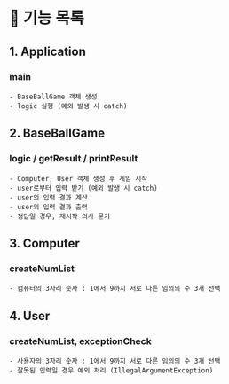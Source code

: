 # 🔗 기능 목록
## 1. Application
### main
    - BaseBallGame 객체 생성
    - logic 실행 (예외 발생 시 catch)

## 2. BaseBallGame
### logic / getResult / printResult
    - Computer, User 객체 생성 후 게임 시작
    - user로부터 입력 받기 (예외 발생 시 catch)
    - user의 입력 결과 계산
    - user의 입력 결과 출력
    - 정답일 경우, 재시작 의사 묻기

## 3. Computer
### createNumList
    - 컴퓨터의 3자리 숫자 : 1에서 9까지 서로 다른 임의의 수 3개 선택

## 4. User
### createNumList, exceptionCheck
    - 사용자의 3자리 숫자 : 1에서 9까지 서로 다른 임의의 수 3개 선택
    - 잘못된 입력일 경우 예외 처리 (IllegalArgumentException)